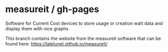 # measureit / gh-pages
Software for Current Cost devices to store usage or creation watt data and display them with nice graphs

This branch contains the website from the measureit software that can be found here:
https://lalelunet.github.io/measureit/

